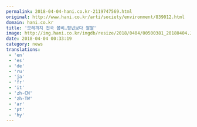 ```yaml
---
permalink: 2018-04-04-hani.co.kr-2119747569.html
original: http://www.hani.co.kr/arti/society/environment/839012.html
domain: hani.co.kr
title: '모레까지 전국 봄비…평년보다 쌀쌀'
image: http://img.hani.co.kr/imgdb/resize/2018/0404/00500381_20180404.JPG
date: 2018-04-04 00:33:19
category: news
translations: 
 - 'en'
 - 'es'
 - 'de'
 - 'ru'
 - 'ja'
 - 'fr'
 - 'it'
 - 'zh-CN'
 - 'zh-TW'
 - 'ar'
 - 'pt'
 - 'hy'
---
```


